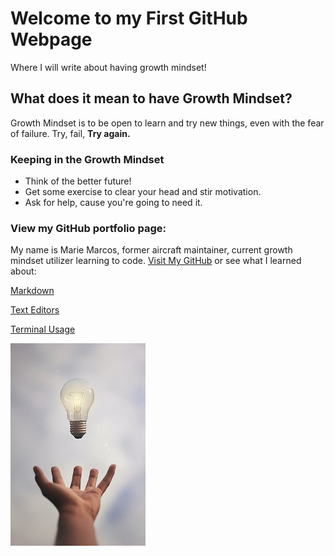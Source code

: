 
# Welcome to my First GitHub Webpage

Where I will write about having growth mindset!

## What does it mean to have Growth Mindset?
Growth Mindset is to be open to learn and try new things, even with the fear of failure. Try, fail, **Try again.**

### **Keeping in the Growth Mindset**
- Think of the better future!
- Get some exercise to clear your head and stir motivation.
- Ask for help, cause you're going to need it.

### View my GitHub portfolio page:
My name is Marie Marcos, former aircraft maintainer, current growth mindset utilizer learning to code.
[Visit My GitHub](https://github.com/Mmarcos01?tab=repositories) or see what I learned about:

[Markdown](learnmarkdown.md)

[Text Editors](texteditor.md)

[Terminal Usage](terminalusage.md)

![](junior-ferreira-7esRPTt38nI-unsplash.jpg)
